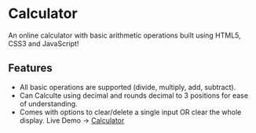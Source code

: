 # Calculator
An online calculator with basic arithmetic operations built using HTML5, CSS3 and JavaScript!
## Features
- All basic operations are supported (divide, multiply, add, subtract).
- Can Calculte using decimal and rounds decimal to 3 positions for ease of understanding.
- Comes with options to clear/delete a single input OR clear the whole display.
Live Demo -> [Calculator](https://omkarkashid.github.io/calculator/)
